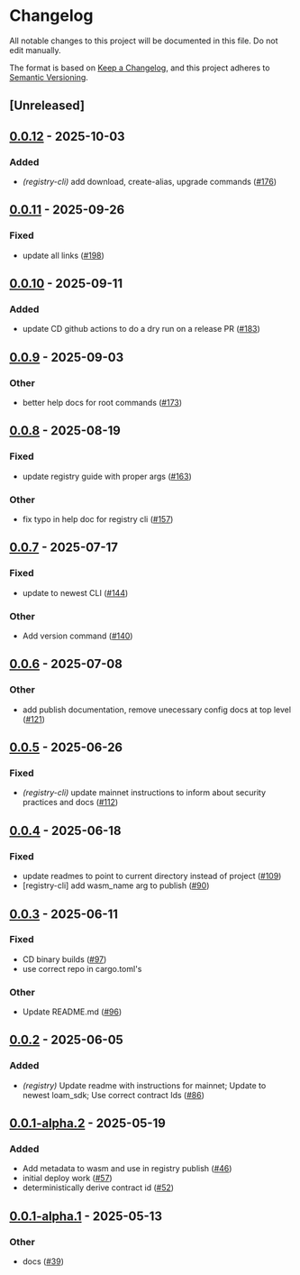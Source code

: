 # Changelog

All notable changes to this project will be documented in this file. Do not edit manually.

The format is based on [Keep a Changelog](https://keepachangelog.com/en/1.0.0/),
and this project adheres to [Semantic Versioning](https://semver.org/spec/v2.0.0.html).

## [Unreleased]

## [0.0.12](https://github.com/theahaco/scaffold-stellar/compare/stellar-registry-cli-v0.0.11...stellar-registry-cli-v0.0.12) - 2025-10-03

### Added

- *(registry-cli)* add download, create-alias, upgrade commands ([#176](https://github.com/theahaco/scaffold-stellar/pull/176))

## [0.0.11](https://github.com/theahaco/scaffold-stellar/compare/stellar-registry-cli-v0.0.10...stellar-registry-cli-v0.0.11) - 2025-09-26

### Fixed

- update all links ([#198](https://github.com/theahaco/scaffold-stellar/pull/198))

## [0.0.10](https://github.com/theahaco/scaffold-stellar/compare/stellar-registry-cli-v0.0.9...stellar-registry-cli-v0.0.10) - 2025-09-11

### Added

- update CD github actions to do a dry run on a release PR ([#183](https://github.com/theahaco/scaffold-stellar/pull/183))

## [0.0.9](https://github.com/theahaco/scaffold-stellar/compare/stellar-registry-cli-v0.0.8...stellar-registry-cli-v0.0.9) - 2025-09-03

### Other

- better help docs for root commands ([#173](https://github.com/theahaco/scaffold-stellar/pull/173))

## [0.0.8](https://github.com/theahaco/scaffold-stellar/compare/stellar-registry-cli-v0.0.7...stellar-registry-cli-v0.0.8) - 2025-08-19

### Fixed

- update registry guide with proper args ([#163](https://github.com/theahaco/scaffold-stellar/pull/163))

### Other

- fix typo in help doc for registry cli ([#157](https://github.com/theahaco/scaffold-stellar/pull/157))

## [0.0.7](https://github.com/theahaco/scaffold-stellar/compare/stellar-registry-cli-v0.0.6...stellar-registry-cli-v0.0.7) - 2025-07-17

### Fixed

- update to newest CLI ([#144](https://github.com/theahaco/scaffold-stellar/pull/144))

### Other

- Add version command ([#140](https://github.com/theahaco/scaffold-stellar/pull/140))

## [0.0.6](https://github.com/theahaco/scaffold-stellar/compare/stellar-registry-cli-v0.0.5...stellar-registry-cli-v0.0.6) - 2025-07-08

### Other

- add publish documentation, remove unecessary config docs at top level ([#121](https://github.com/theahaco/scaffold-stellar/pull/121))

## [0.0.5](https://github.com/theahaco/scaffold-stellar/compare/stellar-registry-cli-v0.0.4...stellar-registry-cli-v0.0.5) - 2025-06-26

### Fixed

- *(registry-cli)* update mainnet instructions to inform about security practices and docs ([#112](https://github.com/theahaco/scaffold-stellar/pull/112))

## [0.0.4](https://github.com/theahaco/scaffold-stellar/compare/stellar-registry-cli-v0.0.3...stellar-registry-cli-v0.0.4) - 2025-06-18

### Fixed

- update readmes to point to current directory instead of project ([#109](https://github.com/theahaco/scaffold-stellar/pull/109))
- [registry-cli] add wasm_name arg to publish  ([#90](https://github.com/theahaco/scaffold-stellar/pull/90))

## [0.0.3](https://github.com/theahaco/scaffold-stellar/compare/stellar-registry-cli-v0.0.2...stellar-registry-cli-v0.0.3) - 2025-06-11

### Fixed

- CD binary builds  ([#97](https://github.com/theahaco/scaffold-stellar/pull/97))
- use correct repo in cargo.toml's

### Other

- Update README.md ([#96](https://github.com/theahaco/scaffold-stellar/pull/96))

## [0.0.2](https://github.com/theahaco/scaffold-stellar/compare/stellar-registry-cli-v0.0.1...stellar-registry-cli-v0.0.2) - 2025-06-05

### Added

- *(registry)* Update readme with instructions for mainnet; Update to newest loam_sdk; Use correct contract Ids ([#86](https://github.com/theahaco/scaffold-stellar/pull/86))

## [0.0.1-alpha.2](https://github.com/theahaco/scaffold-stellar/compare/stellar-registry-cli-v0.0.1-alpha.1...stellar-registry-cli-v0.0.1-alpha.2) - 2025-05-19

### Added

- Add metadata to wasm and use in registry publish ([#46](https://github.com/theahaco/scaffold-stellar/pull/46))
- initial deploy work ([#57](https://github.com/theahaco/scaffold-stellar/pull/57))
- deterministically derive contract id ([#52](https://github.com/theahaco/scaffold-stellar/pull/52))

## [0.0.1-alpha.1](https://github.com/theahaco/scaffold-stellar/compare/stellar-registry-cli-v0.0.1-alpha...stellar-registry-cli-v0.0.1-alpha.1) - 2025-05-13

### Other

- docs ([#39](https://github.com/theahaco/scaffold-stellar/pull/39))
